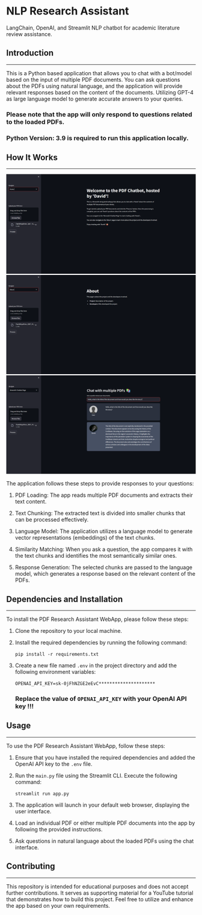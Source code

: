 # NLP Research Assistant
LangChain, OpenAI, and Streamlit NLP chatbot for academic literature review assistance.

## Introduction
------------
This is a Python based application that allows you to chat with a bot/model based on the input of multiple PDF documents. You can ask questions about the PDFs using natural language, and the application will provide relevant responses based on the content of the documents. Utilizing GPT-4 as large language model to generate accurate answers to your queries. 

### Please note that the app will only respond to questions related to the loaded PDFs.

### Python Version: 3.9 is required to run this application locally.

## How It Works
------------

![PDF Research Assistant WebApp Diagram](/docs/david1.png)
![PDF Research Assistant WebApp Diagram](/docs/david2.png)
![PDF Research Assistant WebApp Diagram](/docs/david3.png)

The application follows these steps to provide responses to your questions:

1. PDF Loading: The app reads multiple PDF documents and extracts their text content.

2. Text Chunking: The extracted text is divided into smaller chunks that can be processed effectively.

3. Language Model: The application utilizes a language model to generate vector representations (embeddings) of the text chunks.

4. Similarity Matching: When you ask a question, the app compares it with the text chunks and identifies the most semantically similar ones.

5. Response Generation: The selected chunks are passed to the language model, which generates a response based on the relevant content of the PDFs.

## Dependencies and Installation
----------------------------
To install the PDF Research Assistant WebApp, please follow these steps:

1. Clone the repository to your local machine.

2. Install the required dependencies by running the following command:
   ```
   pip install -r requirements.txt
   ```

3. Create a new file named `.env` in the project directory and add the following environment variables:
   ```
   OPENAI_API_KEY=sk-0jFhNZGE2eEvC*********************
   ```
    ### Replace the value of `OPENAI_API_KEY` with your OpenAI API key !!!


## Usage
-----
To use the PDF Research Assistant WebApp, follow these steps:

1. Ensure that you have installed the required dependencies and added the OpenAI API key to the `.env` file.

2. Run the `main.py` file using the Streamlit CLI. Execute the following command:
   ```
   streamlit run app.py
   ```

3. The application will launch in your default web browser, displaying the user interface.

4. Load an individual PDF or either multiple PDF documents into the app by following the provided instructions.

5. Ask questions in natural language about the loaded PDFs using the chat interface.

## Contributing
------------
This repository is intended for educational purposes and does not accept further contributions. It serves as supporting material for a YouTube tutorial that demonstrates how to build this project. Feel free to utilize and enhance the app based on your own requirements.
